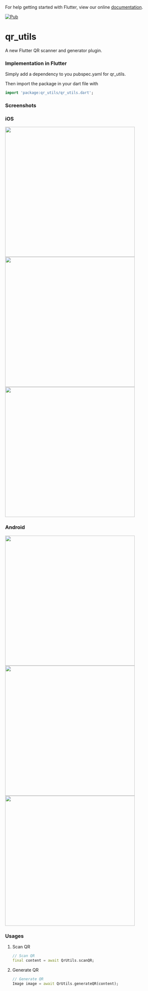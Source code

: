 For help getting started with Flutter, view our online
[documentation](https://flutter.io/).


[![Pub](https://img.shields.io/badge/Pub-0.1.0-orange.svg?style=flat-square)](https://pub.dartlang.org/packages/qr_utils)



# qr_utils

A new Flutter QR scanner and generator plugin.

### Implementation in Flutter

Simply add a dependency to you pubspec.yaml for qr_utils.

Then import the package in your dart file with

```dart
import 'package:qr_utils/qr_utils.dart';
```


### Screenshots

### iOS

<img height="420px" src="https://github.com/flutter-devs/qr_utils/blob/master/assets/screenshots/screenshot1.jpg"> <img height="420px" src="https://github.com/flutter-devs/camera_utils/blob/master/assets/screenshots/screenshot2.jpg"> <img height="420px" src="https://github.com/flutter-devs/camera_utils/blob/master/assets/screenshots/screenshot3.jpg">

### Android

<img height="420px" src="https://github.com/flutter-devs/qr_utils/blob/master/assets/screenshots/screenshot1.jpg"> <img height="420px" src="https://github.com/flutter-devs/camera_utils/blob/master/assets/screenshots/screenshot2.jpg"> <img height="420px" src="https://github.com/flutter-devs/camera_utils/blob/master/assets/screenshots/screenshot3.jpg">


### Usages

1. Scan QR

    ```dart
    // Scan QR
    final content = await QrUtils.scanQR;
    ```

2. Generate QR

     ```dart
     // Generate QR
    Image image = await QrUtils.generateQR(content);
    ```
